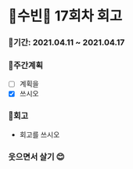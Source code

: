 # 🌼수빈🌼 17회차 회고

### 🥕기간: 2021.04.11 ~ 2021.04.17

### 🍆주간계획

- [ ] 계획을
- [x] 쓰시오

### 🥦회고

 - 회고를 쓰시오

### 웃으면서 살기 😊

